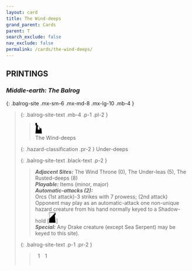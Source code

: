 ```yaml
---
layout: card
title: The Wind-deeps
grand_parent: Cards
parent: T
search_exclude: false
nav_exclude: false
permalink: /cards/the-wind-deeps/
---
```


## PRINTINGS


### _Middle-earth: The Balrog_

{: .balrog-site .mx-sm-6 .mx-md-8 .mx-lg-10 .mb-4 }
> {: .balrog-site-text .mb-4 .p-1 .pl-2 }
> > <div class="card-mp"><img src="/assets/images/ruinlair.svg"></div>
> > <div class="card-name">The Wind-deeps</div>
>
> {: .hazard-classification .pr-2 }
> Under-deeps
>
> {: .balrog-site-text .black-text .p-2 }
> > _**Adjacent Sites:**_ The Wind Throne (0), The Under-leas (5), The Rusted-deeps (8) <br>_**Playable:**_ Items (minor, major) <br>_**Automatic-attacks (2):**_<br> Orcs (1st attack)-3 strikes with 7 prowess; (2nd attack) Opponent may play as an automatic-attack one non-unique hazard creature from his hand normally keyed to a Shadow-hold \[![](/assets/images/shadow-hold.svg)] <br>_**Special:**_ Any Drake creature (except Sea Serpent) may be keyed to this site). 
> 
> {: .balrog-site-text .p-1 .pr-2 }
> > <div class="hero-site-draw"><span class="minion-you-draw">&ensp;1&ensp;</span><span class="minion-opp-draw">&ensp;1&ensp;</span></div>
> > <div class="card-corruption">&nbsp;</div>
